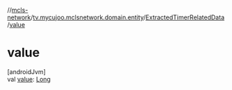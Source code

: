 //[mcls-network](../../../index.md)/[tv.mycujoo.mclsnetwork.domain.entity](../index.md)/[ExtractedTimerRelatedData](index.md)/[value](value.md)

# value

[androidJvm]\
val [value](value.md): [Long](https://kotlinlang.org/api/latest/jvm/stdlib/kotlin/-long/index.html)
